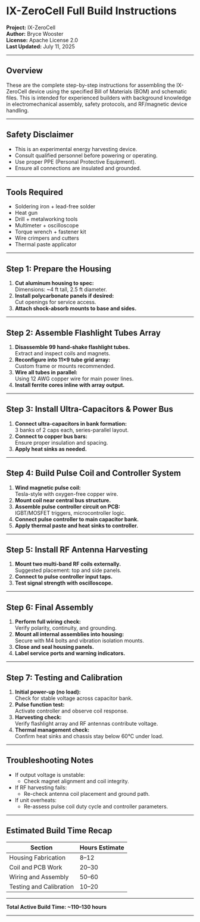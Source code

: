 # IX-ZeroCell Full Build Instructions

**Project:** IX-ZeroCell  
**Author:** Bryce Wooster  
**License:** Apache License 2.0  
**Last Updated:** July 11, 2025

---

## Overview

These are the complete step-by-step instructions for assembling the IX-ZeroCell device using the specified Bill of Materials (BOM) and schematic files. This is intended for experienced builders with background knowledge in electromechanical assembly, safety protocols, and RF/magnetic device handling.

---

## Safety Disclaimer

- This is an experimental energy harvesting device.  
- Consult qualified personnel before powering or operating.  
- Use proper PPE (Personal Protective Equipment).  
- Ensure all connections are insulated and grounded.

---

## Tools Required

- Soldering iron + lead-free solder  
- Heat gun  
- Drill + metalworking tools  
- Multimeter + oscilloscope  
- Torque wrench + fastener kit  
- Wire crimpers and cutters  
- Thermal paste applicator

---

## Step 1: Prepare the Housing

1. **Cut aluminum housing to spec:**  
   Dimensions: ~4 ft tall, 2.5 ft diameter.  
2. **Install polycarbonate panels if desired:**  
   Cut openings for service access.  
3. **Attach shock-absorb mounts to base and sides.**

---

## Step 2: Assemble Flashlight Tubes Array

1. **Disassemble 99 hand-shake flashlight tubes.**  
   Extract and inspect coils and magnets.  
2. **Reconfigure into 11×9 tube grid array:**  
   Custom frame or mounts recommended.  
3. **Wire all tubes in parallel:**  
   Using 12 AWG copper wire for main power lines.  
4. **Install ferrite cores inline with array output.**

---

## Step 3: Install Ultra-Capacitors & Power Bus

1. **Connect ultra-capacitors in bank formation:**  
   3 banks of 2 caps each, series-parallel layout.  
2. **Connect to copper bus bars:**  
   Ensure proper insulation and spacing.  
3. **Apply heat sinks as needed.**

---

## Step 4: Build Pulse Coil and Controller System

1. **Wind magnetic pulse coil:**  
   Tesla-style with oxygen-free copper wire.  
2. **Mount coil near central bus structure.**  
3. **Assemble pulse controller circuit on PCB:**  
   IGBT/MOSFET triggers, microcontroller logic.  
4. **Connect pulse controller to main capacitor bank.**  
5. **Apply thermal paste and heat sinks to controller.**

---

## Step 5: Install RF Antenna Harvesting

1. **Mount two multi-band RF coils externally.**  
   Suggested placement: top and side panels.  
2. **Connect to pulse controller input taps.**  
3. **Test signal strength with oscilloscope.**

---

## Step 6: Final Assembly

1. **Perform full wiring check:**  
   Verify polarity, continuity, and grounding.  
2. **Mount all internal assemblies into housing:**  
   Secure with M4 bolts and vibration isolation mounts.  
3. **Close and seal housing panels.**  
4. **Label service ports and warning indicators.**

---

## Step 7: Testing and Calibration

1. **Initial power-up (no load):**  
   Check for stable voltage across capacitor bank.  
2. **Pulse function test:**  
   Activate controller and observe coil response.  
3. **Harvesting check:**  
   Verify flashlight array and RF antennas contribute voltage.  
4. **Thermal management check:**  
   Confirm heat sinks and chassis stay below 60°C under load.

---

## Troubleshooting Notes

- If output voltage is unstable:  
  - Check magnet alignment and coil integrity.  
- If RF harvesting fails:  
  - Re-check antenna coil placement and ground path.  
- If unit overheats:  
  - Re-assess pulse coil duty cycle and controller parameters.

---

## Estimated Build Time Recap

| Section                 | Hours Estimate |
|-----------------------|----------------|
| Housing Fabrication   | 8–12           |
| Coil and PCB Work     | 20–30          |
| Wiring and Assembly   | 50–60          |
| Testing and Calibration | 10–20        |

---

**Total Active Build Time: ~110–130 hours**

---

